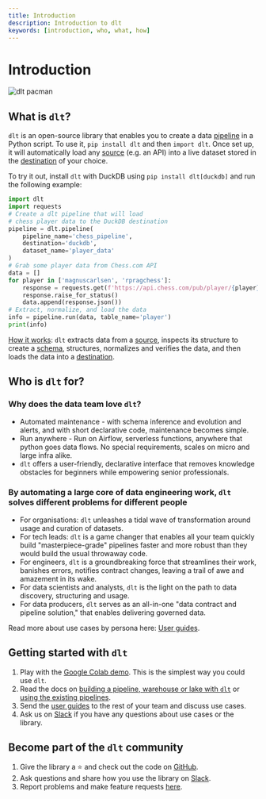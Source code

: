 ```yaml
---
title: Introduction
description: Introduction to dlt
keywords: [introduction, who, what, how]
---
```


# Introduction

![dlt pacman](/img/dlt-pacman.gif)

## What is `dlt`?


`dlt` is an open-source library that enables you to create a data
[pipeline](general-usage/glossary.md#pipeline) in a Python script. To use it, `pip install dlt` and
then `import dlt`. Once set up, it will automatically load any
[source](general-usage/glossary.md#source) (e.g. an API) into a live dataset stored in the
[destination](general-usage/glossary.md#destination) of your choice.

To try it out, install `dlt` with DuckDB using `pip install dlt[duckdb]` and run the following
example:

<!--SNIPSTART intro_snippet -->
```py
import dlt
import requests
# Create a dlt pipeline that will load
# chess player data to the DuckDB destination
pipeline = dlt.pipeline(
    pipeline_name='chess_pipeline',
    destination='duckdb',
    dataset_name='player_data'
)
# Grab some player data from Chess.com API
data = []
for player in ['magnuscarlsen', 'rpragchess']:
    response = requests.get(f'https://api.chess.com/pub/player/{player}')
    response.raise_for_status()
    data.append(response.json())
# Extract, normalize, and load the data
info = pipeline.run(data, table_name='player')
print(info)
```
<!--SNIPEND-->

[How it works](reference/explainers/how-dlt-works.md): `dlt` extracts data from a
[source](general-usage/glossary.md#source), inspects its structure to create a
[schema](general-usage/glossary.md#schema), structures, normalizes and verifies the data, and then
loads the data into a [destination](general-usage/glossary.md#destination).

## Who is `dlt` for?

### Why does the data team love `dlt`?

- Automated maintenance - with schema inference and evolution and alerts, and with short declarative
code, maintenance becomes simple.
- Run anywhere - Run on Airflow, serverless functions, anywhere that python goes data flows. No
special requirements, scales on micro and large infra alike.
- `dlt` offers a user-friendly, declarative interface that removes knowledge obstacles for beginners
while empowering senior professionals.

### By automating a large core of data engineering work, `dlt` solves different problems for different people

- For organisations: `dlt` unleashes a tidal wave of transformation around usage and curation of
datasets.
- For tech leads: `dlt` is a game changer that enables all your team quickly build "masterpiece-grade"
pipelines faster and more robust than they would build the usual throwaway code.
- For engineers, `dlt` is a groundbreaking force that streamlines their work, banishes errors,
notifies contract changes, leaving a trail of awe and amazement in its wake.
- For data scientists and analysts, `dlt` is the light on the path to data discovery, structuring and
usage.
- For data producers, `dlt` serves as an all-in-one "data contract and pipeline solution," that
enables delivering governed data.

Read more about use cases by persona here: [User guides](user-guides).

## Getting started with `dlt`

1. Play with the
[Google Colab demo](https://colab.research.google.com/drive/1NfSB1DpwbbHX9_t5vlalBTf13utwpMGx?usp=sharing).
This is the simplest way you could use `dlt`.
1. Read the docs on [building a pipeline, warehouse or lake with `dlt`](getting-started) or
[using the existing pipelines](dlt-ecosystem/verified-sources).
1. Send the [user guides](user-guides) to the rest of your team and discuss use cases.
1. Ask us on
[Slack](https://join.slack.com/t/dlthub-community/shared_invite/zt-1slox199h-HAE7EQoXmstkP_bTqal65g)
if you have any questions about use cases or the library.

## Become part of the `dlt` community

1. Give the library a ⭐ and check out the code on [GitHub](https://github.com/dlt-hub/dlt).
1. Ask questions and share how you use the library on
[Slack](https://join.slack.com/t/dlthub-community/shared_invite/zt-1slox199h-HAE7EQoXmstkP_bTqal65g).
1. Report problems and make feature requests [here](https://github.com/dlt-hub/dlt/issues/new).
